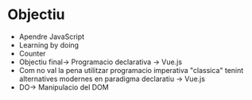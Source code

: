 # Objectiu

- Apendre JavaScript
- Learning by doing
- Counter
- Objectiu final-> Programacio declarativa -> Vue.js
- Com no val la pena utilitzar programacio imperativa "classica" tenint alternatives modernes en paradigma declaratiu -> Vue.js
- DO-> Manipulacio del DOM